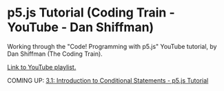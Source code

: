 # p5.js Tutorial (Coding Train - YouTube - Dan Shiffman)
Working through the "Code! Programming with p5.js" YouTube tutorial, by Dan Shiffman (The Coding Train).

[Link to YouTube playlist.](https://www.youtube.com/playlist?list=PLRqwX-V7Uu6Zy51Q-x9tMWIv9cueOFTFA)

COMING UP: [3.1: Introduction to Conditional Statements - p5.js Tutorial](https://www.youtube.com/watch?v=1Osb_iGDdjk&index=13&list=PLRqwX-V7Uu6Zy51Q-x9tMWIv9cueOFTFA)
